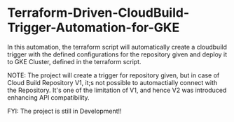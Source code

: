 # Terraform-Driven-CloudBuild-Trigger-Automation-for-GKE

In this automation, the terraform script will automatically create a cloudbuild trigger with the defined configurations for the repository given and deploy it to GKE Cluster, defined in the terraform script.

NOTE: The project will create a trigger for repository given, but in case of Cloud Build Repository V1, it;s not possible to automactially connect with the Repository. It's one of the limitation of V1, and hence V2 was introduced enhancing API compatibility. 

FYI: The project is still in Development!!
